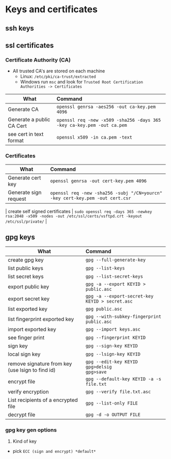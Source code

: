 # Keys and certificates

## ssh keys
## ssl certificates

### Certificate Authority (CA)

- All trusted CA's are stored on each machine
  - Linux:  ```/etc/pki/ca-trust/extracted```
  - Windows run ```msc``` and look for ```Trusted Root Certification Authorities -> Certificates```


| What                      | Command                                                                    |
| ------------------------- | :------------------------------------------------------------------------- |
| Generate CA               | ```openssl genrsa -aes256 -out ca-key.pem 4096```                          |
| Generate a public CA Cert | ```openssl req -new -x509 -sha256 -days 365 -key ca-key.pem -out ca.pem``` |
| see cert in text format   | ```openssl x509 -in ca.pem -text```                                        |



### Certificates

| What                  | Command                                                                            |
| --------------------- | :--------------------------------------------------------------------------------- |
| Generate cert key     | ```openssl genrsa -out cert-key.pem 4096```                                        |
| Generate sign request | ```openssl req -new -sha256 -subj "/CN=yourcn" -key cert-key.pem -out cert.csr ``` |


| create self signed certificates     | ```sudo openssl req -days 365 -newkey rsa:2048 -x509 -nodes -out /etc/ssl/certs/vsftpd.crt -keyout /etc/ssl/private/``` |

## gpg keys

| What                                             | Command                                                               |
| ------------------------------------------------ | :-------------------------------------------------------------------- |
| create gpg key                                   | ```gpg --full-generate-key```                                         |
| list public keys                                 | ```gpg --list-keys```                                                 |
| list secret keys                                 | ```gpg --list-secret-keys```                                          |
| export public key                                | ```gpg -a --export KEYID > public.asc```                              |
| export secret key                                | ```gpg -a --export-secret-key KEYID > secret.asc```                   |
| list exported key                                | ```gpg public.asc```                                                  |
| list fingerprint exported key                    | ```gpg --with-subkey-fingerprint public.asc```                        |
| import exported key                              | ```gpg --import keys.asc```                                           |
| see finger print                                 | ```gpg --fingerprint KEYID```                                         |
| sign key                                         | ```gpg --sign-key KEYID```                                            |
| local sign key                                   | ```gpg --lsign-key KEYID```                                           |
| remove signature from key (use lsign to find id) | ```gpg --edit-key KEYID``` <br> ```gpg>delsig```  <br> ```gpg>save``` |
| encrypt file                                     | ```gpg --default-key KEYID -a -s file.txt```                          |
| verify encryption                                | ```gpg --verify file.txt.asc```                                       |
| List recipients of a encrypted file              | ```gpg --list-only FILE```                                            |
| decrypt file                                     | ```gpg -d -o OUTPUT FILE```                                           |






### gpg key gen options
1. Kind of key 
- pick ```ECC (sign and encrypt) *default*```
